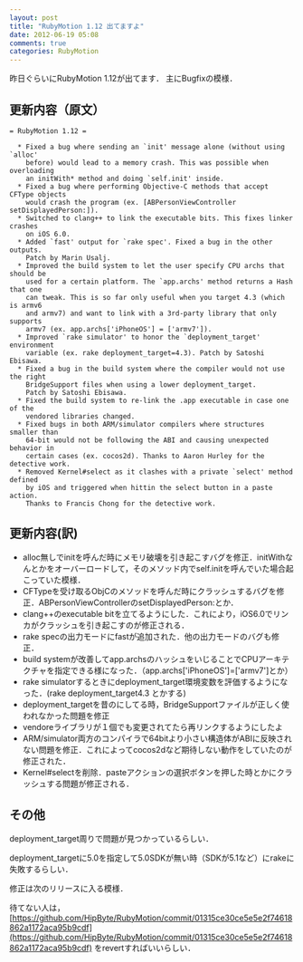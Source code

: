 ```yaml
---
layout: post
title: "RubyMotion 1.12 出てますよ"
date: 2012-06-19 05:08
comments: true
categories: RubyMotion
---
```


昨日ぐらいにRubyMotion 1.12が出てます．
主にBugfixの模様．

## 更新内容（原文）
    = RubyMotion 1.12 =

      * Fixed a bug where sending an `init' message alone (without using `alloc'
        before) would lead to a memory crash. This was possible when overloading
        an initWith* method and doing `self.init' inside.
      * Fixed a bug where performing Objective-C methods that accept CFType objects
        would crash the program (ex. [ABPersonViewController setDisplayedPerson:]).
      * Switched to clang++ to link the executable bits. This fixes linker crashes
        on iOS 6.0.
      * Added `fast' output for `rake spec'. Fixed a bug in the other outputs.
        Patch by Marin Usalj.
      * Improved the build system to let the user specify CPU archs that should be
        used for a certain platform. The `app.archs' method returns a Hash that one
        can tweak. This is so far only useful when you target 4.3 (which is armv6
        and armv7) and want to link with a 3rd-party library that only supports
        armv7 (ex. app.archs['iPhoneOS'] = ['armv7']).
      * Improved `rake simulator' to honor the `deployment_target' environment
        variable (ex. rake deployment_target=4.3). Patch by Satoshi Ebisawa.
      * Fixed a bug in the build system where the compiler would not use the right
        BridgeSupport files when using a lower deployment_target.
        Patch by Satoshi Ebisawa.
      * Fixed the build system to re-link the .app executable in case one of the
        vendored libraries changed.
      * Fixed bugs in both ARM/simulator compilers where structures smaller than
        64-bit would not be following the ABI and causing unexpected behavior in
        certain cases (ex. cocos2d). Thanks to Aaron Hurley for the detective work.
      * Removed Kernel#select as it clashes with a private `select' method defined
        by iOS and triggered when hittin the select button in a paste action.
        Thanks to Francis Chong for the detective work.

## 更新内容(訳)
- alloc無しでinitを呼んだ時にメモリ破壊を引き起こすバグを修正．initWithなんとかをオーバーロードして，そのメソッド内でself.initを呼んでいた場合起こっていた模様．
- CFTypeを受け取るObjCのメソッドを呼んだ時にクラッシュするバグを修正．ABPersonViewControllerのsetDisplayedPerson:とか．
- clang++のexecutable bitを立てるようにした．これにより，iOS6.0でリンカがクラッシュを引き起こすのが修正される．
- rake specの出力モードにfastが追加された．他の出力モードのバグも修正．
- build systemが改善してapp.archsのハッシュをいじることでCPUアーキテクチャを指定できる様になった．（app.archs['iPhoneOS']=['armv7']とか）
- rake simulatorするときにdeployment_target環境変数を評価するようになった．(rake deployment_target4.3 とかする)
- deployment_targetを昔のにしてる時，BridgeSupportファイルが正しく使われなかった問題を修正
- vendoreライブラリが１個でも変更されてたら再リンクするようにしたよ
- ARM/simulator両方のコンパイラで64bitより小さい構造体がABIに反映されない問題を修正．これによってcocos2dなど期待しない動作をしていたのが修正された．
- Kernel#selectを削除．pasteアクションの選択ボタンを押した時とかにクラッシュする問題が修正される．

## その他
deployment_target周りで問題が見つかっているらしい．

deployment_targetに5.0を指定して5.0SDKが無い時（SDKが5.1など）にrakeに失敗するらしい．

修正は次のリリースに入る模様．

待てない人は，
[https://github.com/HipByte/RubyMotion/commit/01315ce30ce5e5e2f74618862a1172aca95b9cdf](https://github.com/HipByte/RubyMotion/commit/01315ce30ce5e5e2f74618862a1172aca95b9cdf)
をrevertすればいいらしい．

